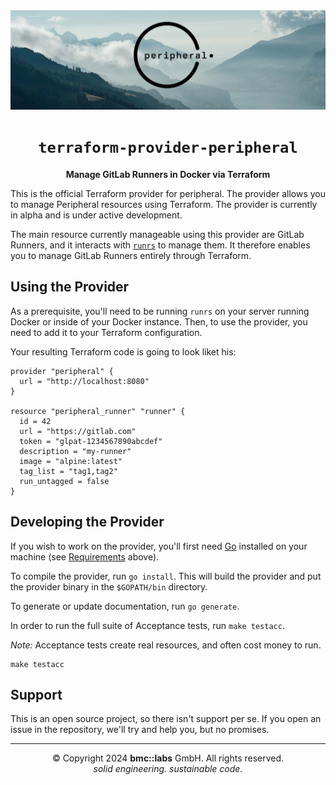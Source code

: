 <div align="center">

<img src="./assets/peripheral-banner-1024px.jpg" />
<br/>

# `terraform-provider-peripheral`

**Manage GitLab Runners in Docker via Terraform**

</div>

This is the official Terraform provider for peripheral. The provider allows you to manage Peripheral
resources using Terraform. The provider is currently in alpha and is under active development.

The main resource currently manageable using this provider are GitLab Runners, and it interacts with
[`runrs`](https://github.com/bmc-labs/runrs) to manage them. It therefore enables you to manage
GitLab Runners entirely through Terraform.

## Using the Provider

As a prerequisite, you'll need to be running `runrs` on your server running Docker or inside of your
Docker instance. Then, to use the provider, you need to add it to your Terraform configuration.

Your resulting Terraform code is going to look liket his:

```hcl
provider "peripheral" {
  url = "http://localhost:8080"
}

resource "peripheral_runner" "runner" {
  id = 42
  url = "https://gitlab.com"
  token = "glpat-1234567890abcdef"
  description = "my-runner"
  image = "alpine:latest"
  tag_list = "tag1,tag2"
  run_untagged = false
}
```

## Developing the Provider

If you wish to work on the provider, you'll first need [Go](http://www.golang.org) installed on your
machine (see [Requirements](#requirements) above).

To compile the provider, run `go install`. This will build the provider and put the provider binary
in the `$GOPATH/bin` directory.

To generate or update documentation, run `go generate`.

In order to run the full suite of Acceptance tests, run `make testacc`.

*Note:* Acceptance tests create real resources, and often cost money to run.

```shell
make testacc
```

## Support

This is an open source project, so there isn't support per se. If you open an issue in the
repository, we'll try and help you, but no promises.

---

<div align="center">
© Copyright 2024 <b>bmc::labs</b> GmbH. All rights reserved.<br />
<em>solid engineering. sustainable code.</em>
</div>
